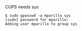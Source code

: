 CUPS needs sys
```
$ sudo gpasswd -a mparillo sys
[sudo] password for mparillo: 
Adding user mparillo to group sys
```

